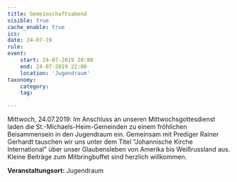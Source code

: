 ```yaml
---
title: Gemeinschaftsabend
visible: true
cache_enable: true
ics: 
date: 24-07-19
rule: 
event:
	start: 24-07-2019 20:00
	end: 24-07-2019 22:00
	location: 'Jugendraum'
taxonomy:
	category: 
	tag: 

---
```

Mittwoch, 24.07.2019: Im Anschluss an unseren Mittwochsgottesdienst laden die St.-Michaels-Heim-Gemeinden zu einem fröhlichen Beisammensein in den Jugendraum ein. Gemeinsam mit Prediger Rainer Gerhardt tauschen wir uns unter dem Titel "Johannische Kirche International" über unser Glaubensleben von Amerika bis Weißrussland aus. Kleine Beiträge zum Mitbringbuffet sind herzlich willkommen.


**Veranstaltungsort:** Jugendraum

